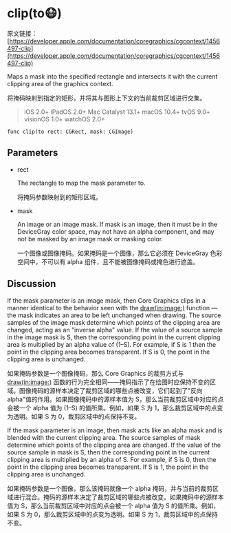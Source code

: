 # clip(to:mask:)

原文链接：[https://developer.apple.com/documentation/coregraphics/cgcontext/1456497-clip](https://developer.apple.com/documentation/coregraphics/cgcontext/1456497-clip)

Maps a mask into the specified rectangle and intersects it with the current clipping area of the graphics context.

将掩码映射到指定的矩形，并将其与图形上下文的当前裁剪区域进行交集。

> iOS 2.0+
iPadOS 2.0+
Mac Catalyst 13.1+
macOS 10.4+
tvOS 9.0+
visionOS 1.0+
watchOS 2.0+


```
func clip(to rect: CGRect, mask: CGImage)
```

## Parameters

- rect

	The rectangle to map the mask parameter to.
	
	将掩码参数映射到的矩形区域。

- mask

	An image or an image mask. If mask is an image, then it must be in the DeviceGray color space, may not have an alpha component, and may not be masked by an image mask or masking color.

	一个图像或图像掩码。如果掩码是一个图像，那么它必须在 DeviceGray 色彩空间中，不可以有 alpha 组件，且不能被图像掩码或掩色进行遮盖。


## Discussion

If the mask parameter is an image mask, then Core Graphics clips in a manner identical to the behavior seen with the [draw(in:image:)](https://developer.apple.com/documentation/coregraphics/1454845-cgcontextdrawimage) function —the mask indicates an area to be left unchanged when drawing. The source samples of the image mask determine which points of the clipping area are changed, acting as an "inverse alpha" value. If the value of a source sample in the image mask is S, then the corresponding point in the current clipping area is multiplied by an alpha value of (1–S). For example, if S is 1 then the point in the clipping area becomes transparent. If S is 0, the point in the clipping area is unchanged.

如果掩码参数是一个图像掩码，那么 Core Graphics 的裁剪方式与 [draw(in:image:)](https://developer.apple.com/documentation/coregraphics/1454845-cgcontextdrawimage) 函数的行为完全相同——掩码指示了在绘图时应保持不变的区域。图像掩码的源样本决定了裁剪区域的哪些点被改变，它们起到了"反向 alpha"值的作用。如果图像掩码中的源样本值为 S，那么当前裁剪区域中对应的点会被一个 alpha 值为 (1–S) 的值所乘。例如，如果 S 为 1，那么裁剪区域中的点变为透明。如果 S 为 0，裁剪区域中的点保持不变。

If the mask parameter is an image, then mask acts like an alpha mask and is blended with the current clipping area. The source samples of mask determine which points of the clipping area are changed. If the value of the source sample in mask is S, then the corresponding point in the current clipping area is multiplied by an alpha of S. For example, if S is 0, then the point in the clipping area becomes transparent. If S is 1, the point in the clipping area is unchanged.

如果掩码参数是一个图像，那么该掩码就像一个 alpha 掩码，并与当前的裁剪区域进行混合。掩码的源样本决定了裁剪区域的哪些点被改变。如果掩码中的源样本值为 S，那么当前裁剪区域中对应的点会被一个 alpha 值为 S 的值所乘。例如，如果 S 为 0，那么裁剪区域中的点变为透明。如果 S 为 1，裁剪区域中的点保持不变。